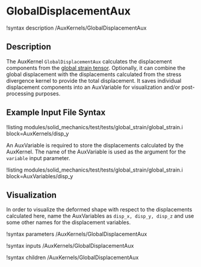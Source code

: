# GlobalDisplacementAux

!syntax description /AuxKernels/GlobalDisplacementAux

## Description

The AuxKernel `GlobalDisplacementAux` calculates the displacement components from the [global strain tensor](/ComputeGlobalStrain.md). Optionally, it can combine the global displacement with the displacements calculated from the stress divergence kernel to provide the total displacement. It saves individual displacement components into an AuxVariable for visualization and/or post-processing purposes.


## Example Input File Syntax

!listing modules/solid_mechanics/test/tests/global_strain/global_strain.i block=AuxKernels/disp_y

An AuxVariable is required to store the displacements calculated by the AuxKernel.
The name of the AuxVariable is used as the argument for the `variable` input parameter.

!listing modules/solid_mechanics/test/tests/global_strain/global_strain.i block=AuxVariables/disp_y

## Visualization

 In order to visualize the deformed shape with respect to the displacements calculated here, name the AuxVariables as `disp_x, disp_y, disp_z` and use some other names for the displacement variables.


!syntax parameters /AuxKernels/GlobalDisplacementAux

!syntax inputs /AuxKernels/GlobalDisplacementAux

!syntax children /AuxKernels/GlobalDisplacementAux
